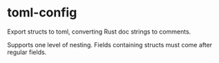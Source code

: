 # toml-config

Export structs to toml, converting Rust doc strings to comments.

Supports one level of nesting. Fields containing structs must come
after regular fields.